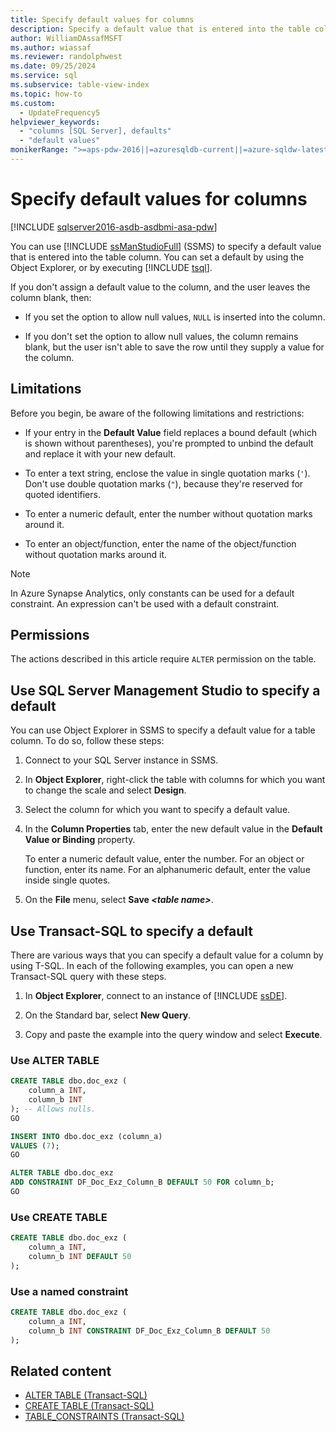```yaml
---
title: Specify default values for columns
description: Specify a default value that is entered into the table column, with SQL Server Management Studio or Transact-SQL.
author: WilliamDAssafMSFT
ms.author: wiassaf
ms.reviewer: randolphwest
ms.date: 09/25/2024
ms.service: sql
ms.subservice: table-view-index
ms.topic: how-to
ms.custom:
  - UpdateFrequency5
helpviewer_keywords:
  - "columns [SQL Server], defaults"
  - "default values"
monikerRange: ">=aps-pdw-2016||=azuresqldb-current||=azure-sqldw-latest||>=sql-server-2016||>=sql-server-linux-2017||=azuresqldb-mi-current"
---
```

# Specify default values for columns

[!INCLUDE [sqlserver2016-asdb-asdbmi-asa-pdw](../../includes/applies-to-version/sqlserver2016-asdb-asdbmi-asa-pdw.md)]

You can use [!INCLUDE [ssManStudioFull](../../includes/ssmanstudiofull-md.md)] (SSMS) to specify a default value that is entered into the table column. You can set a default by using the Object Explorer, or by executing [!INCLUDE [tsql](../../includes/tsql-md.md)].

If you don't assign a default value to the column, and the user leaves the column blank, then:

- If you set the option to allow null values, `NULL` is inserted into the column.

- If you don't set the option to allow null values, the column remains blank, but the user isn't able to save the row until they supply a value for the column.

## Limitations

Before you begin, be aware of the following limitations and restrictions:

- If your entry in the **Default Value** field replaces a bound default (which is shown without parentheses), you're prompted to unbind the default and replace it with your new default.

- To enter a text string, enclose the value in single quotation marks (`'`). Don't use double quotation marks (`"`), because they're reserved for quoted identifiers.

- To enter a numeric default, enter the number without quotation marks around it.

- To enter an object/function, enter the name of the object/function without quotation marks around it.

> [!NOTE]  
> In Azure Synapse Analytics, only constants can be used for a default constraint. An expression can't be used with a default constraint.

## Permissions

The actions described in this article require `ALTER` permission on the table.

## <a id="SSMSProcedure"></a> Use SQL Server Management Studio to specify a default

You can use Object Explorer in SSMS to specify a default value for a table column. To do so, follow these steps:

1. Connect to your SQL Server instance in SSMS.

1. In **Object Explorer**, right-click the table with columns for which you want to change the scale and select **Design**.

1. Select the column for which you want to specify a default value.

1. In the **Column Properties** tab, enter the new default value in the **Default Value or Binding** property.

   To enter a numeric default value, enter the number. For an object or function, enter its name. For an alphanumeric default, enter the value inside single quotes.

1. On the **File** menu, select **Save *\<table name>***.

## <a id="TsqlProcedure"></a> Use Transact-SQL to specify a default

There are various ways that you can specify a default value for a column by using T-SQL. In each of the following examples, you can open a new Transact-SQL query with these steps.

1. In **Object Explorer**, connect to an instance of [!INCLUDE [ssDE](../../includes/ssde-md.md)].

1. On the Standard bar, select **New Query**.

1. Copy and paste the example into the query window and select **Execute**.

### Use ALTER TABLE

```sql
CREATE TABLE dbo.doc_exz (
    column_a INT,
    column_b INT
); -- Allows nulls.
GO

INSERT INTO dbo.doc_exz (column_a)
VALUES (7);
GO

ALTER TABLE dbo.doc_exz
ADD CONSTRAINT DF_Doc_Exz_Column_B DEFAULT 50 FOR column_b;
GO
```

### Use CREATE TABLE

```sql
CREATE TABLE dbo.doc_exz (
    column_a INT,
    column_b INT DEFAULT 50
);
```

### Use a named constraint

```sql
CREATE TABLE dbo.doc_exz (
    column_a INT,
    column_b INT CONSTRAINT DF_Doc_Exz_Column_B DEFAULT 50
);
```

## Related content

- [ALTER TABLE (Transact-SQL)](../../t-sql/statements/alter-table-transact-sql.md)
- [CREATE TABLE (Transact-SQL)](../../t-sql/statements/create-table-transact-sql.md)
- [TABLE_CONSTRAINTS (Transact-SQL)](../system-information-schema-views/table-constraints-transact-sql.md)
